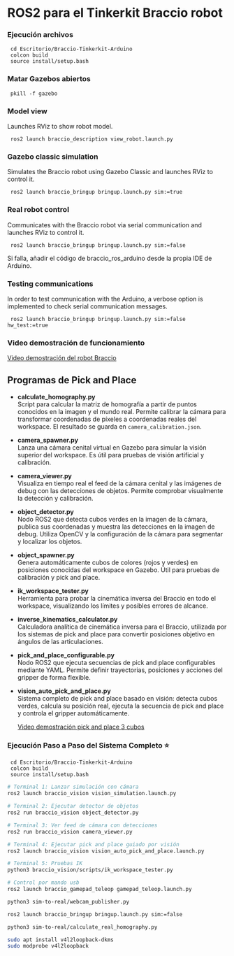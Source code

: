 # ROS2 para el Tinkerkit Braccio robot

### Ejecución archivos

     cd Escritorio/Braccio-Tinkerkit-Arduino
     colcon build
     source install/setup.bash

### Matar Gazebos abiertos

     pkill -f gazebo
     

### Model view

Launches RViz to show robot model.

     ros2 launch braccio_description view_robot.launch.py

### Gazebo classic simulation

Simulates the Braccio robot using Gazebo Classic and launches RViz to control it.

     ros2 launch braccio_bringup bringup.launch.py sim:=true

### Real robot control

Communicates with the Braccio robot via serial communication and launches RViz to control it.

     ros2 launch braccio_bringup bringup.launch.py sim:=false

Si falla, añadir el código de braccio_ros_arduino desde la propia IDE de Arduino.

### Testing communications

In order to test communication with the Arduino, a verbose option is implemented to check serial communication messages.

     ros2 launch braccio_bringup bringup.launch.py sim:=false hw_test:=true

### Video demostración de funcionamiento

[Video demostración del robot Braccio](https://drive.google.com/file/d/1czyuYS2wScXaEFBbtQSDKvis1xbDTHjN/view?usp=sharing "Haz clic para ver el video de demostración")

## Programas de Pick and Place

- **calculate_homography.py**  
  Script para calcular la matriz de homografía a partir de puntos conocidos en la imagen y el mundo real. Permite calibrar la cámara para transformar coordenadas de píxeles a coordenadas reales del workspace. El resultado se guarda en `camera_calibration.json`.

- **camera_spawner.py**  
  Lanza una cámara cenital virtual en Gazebo para simular la visión superior del workspace. Es útil para pruebas de visión artificial y calibración.

- **camera_viewer.py**  
  Visualiza en tiempo real el feed de la cámara cenital y las imágenes de debug con las detecciones de objetos. Permite comprobar visualmente la detección y calibración.

- **object_detector.py**  
  Nodo ROS2 que detecta cubos verdes en la imagen de la cámara, publica sus coordenadas y muestra las detecciones en la imagen de debug. Utiliza OpenCV y la configuración de la cámara para segmentar y localizar los objetos.

- **object_spawner.py**  
  Genera automáticamente cubos de colores (rojos y verdes) en posiciones conocidas del workspace en Gazebo. Útil para pruebas de calibración y pick and place.

- **ik_workspace_tester.py**  
  Herramienta para probar la cinemática inversa del Braccio en todo el workspace, visualizando los límites y posibles errores de alcance.

- **inverse_kinematics_calculator.py**  
  Calculadora analítica de cinemática inversa para el Braccio, utilizada por los sistemas de pick and place para convertir posiciones objetivo en ángulos de las articulaciones.

- **pick_and_place_configurable.py**  
  Nodo ROS2 que ejecuta secuencias de pick and place configurables mediante YAML. Permite definir trayectorias, posiciones y acciones del gripper de forma flexible.

- **vision_auto_pick_and_place.py**  
  Sistema completo de pick and place basado en visión: detecta cubos verdes, calcula su posición real, ejecuta la secuencia de pick and place y controla el gripper automáticamente.


  [Video demostración pick and place 3 cubos](https://drive.google.com/file/d/1wLfVnPr-vZvINre7aAciuyq-dVhB1gt1/view?usp=drive_link "Haz clic para ver el video de demostración")

### Ejecución Paso a Paso del Sistema Completo ⭐

     cd Escritorio/Braccio-Tinkerkit-Arduino
     colcon build
     source install/setup.bash

```bash
# Terminal 1: Lanzar simulación con cámara
ros2 launch braccio_vision vision_simulation.launch.py

# Terminal 2: Ejecutar detector de objetos  
ros2 run braccio_vision object_detector.py

# Terminal 3: Ver feed de cámara con detecciones
ros2 run braccio_vision camera_viewer.py

# Terminal 4: Ejecutar pick and place guiado por visión
ros2 launch braccio_vision vision_auto_pick_and_place.launch.py

# Terminal 5: Pruebas IK
python3 braccio_vision/scripts/ik_workspace_tester.py

# Control por mando usb
ros2 launch braccio_gamepad_teleop gamepad_teleop.launch.py

python3 sim-to-real/webcam_publisher.py

ros2 launch braccio_bringup bringup.launch.py sim:=false

python3 sim-to-real/calculate_real_homography.py

sudo apt install v4l2loopback-dkms
sudo modprobe v4l2loopback



```

